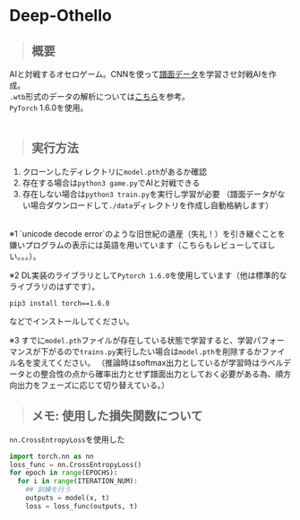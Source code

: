 # Deep-Othello
>## 概要
AIと対戦するオセロゲーム。CNNを使って[譜面データ](http://www.ffothello.org/informatique/la-base-wthor)を学習させ対戦AIを作成。<br/>
`.wtb`形式のデータの解析については[こちら](http://hp.vector.co.jp/authors/VA015468/platina/algo/append_a.html)を参考。<br/>
`PyTorch` 1.6.0を使用。<br/><br/>

>## 実行方法
1. クローンしたディレクトリに`model.pth`があるか確認
2. 存在する場合は`python3 game.py`でAIと対戦できる
3. 存在しない場合は`python3 train.py`を実行し学習が必要
（譜面データがない場合ダウンロードして`./data`ディレクトリを作成し自動格納します）
<br/>
※1 `unicode decode error`のような旧世紀の遺産（失礼！）を引き継ぐことを嫌いプログラムの表示には英語を用いています（こちらもレビューしてほしい。。。）。

※2 DL実装のライブラリとして`Pytorch 1.6.0`を使用しています（他は標準的なライブラリのはずです）。<br/>
```
pip3 install torch==1.6.0
```
などでインストールしてください。

※3 すでに`model.pth`ファイルが存在している状態で学習すると、学習パフォーマンスが下がるので`trains.py`実行したい場合は`model.pth`を削除するかファイル名を変えてください。
（推論時はsoftmax出力としているが学習時はラベルデータとの整合性の点から確率出力とせず譜面出力としておく必要がある為、順方向出力をフェーズに応じて切り替えている。）

>## メモ: 使用した損失関数について
`nn.CrossEntropyLoss`を使用した
```python
import torch.nn as nn
loss_func = nn.CrossEntropyLoss()
for epoch in range(EPOCHS):
  for i in range(ITERATION_NUM):
    ## 訓練を行う
    outputs = model(x, t)
    loss = loss_func(outputs, t)
```


